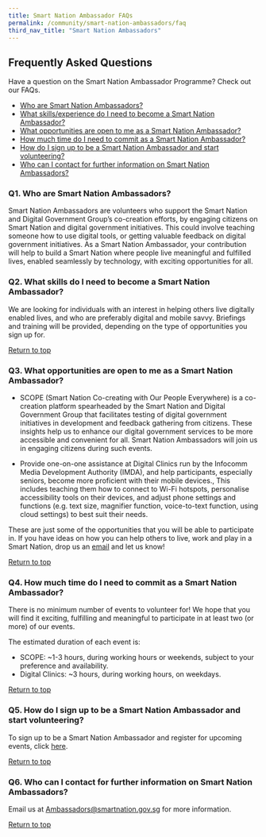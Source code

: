 ```yaml
---
title: Smart Nation Ambassador FAQs
permalink: /community/smart-nation-ambassadors/faq
third_nav_title: "Smart Nation Ambassadors"
---
```


## **Frequently Asked Questions**

Have a question on the Smart Nation Ambassador Programme? Check out our FAQs.

- [Who are Smart Nation Ambassadors?](#q1-Who-are-Smart-Nation-Ambassadors) 
- [What skills/experience do I need to become a Smart Nation Ambassador?](#q2-what-skills-do-i-need-to-become-a-smart-nation-ambassador)
- [What opportunities are open to me as a Smart Nation Ambassador?](#q3-what-opportunities-are-open-to-me-as-a-smart-nation-ambassador)
- [How much time do I need to commit as a Smart Nation Ambassador?](#q4-how-much-time-do-i-need-to-commit-as-a-smart-nation-ambassador)
- [How do I sign up to be a Smart Nation Ambassador and start volunteering?](#q5-how-do-i-sign-up-to-be-a-smart-nation-ambassador-and-start-volunteering)
- [Who can I contact for further information on Smart Nation Ambassadors?](#q6-who-can-i-contact-for-further-information-on-smart-nation-ambassadors)

### **Q1. Who are Smart Nation Ambassadors?**

Smart Nation Ambassadors are volunteers who support the Smart Nation and Digital Government Group’s co-creation efforts, by engaging citizens on Smart Nation and digital government initiatives. This could involve teaching someone how to use digital tools, or getting valuable feedback on digital government initiatives. As a Smart Nation Ambassador, your contribution will help to build a Smart Nation where people live meaningful and fulfilled lives, enabled seamlessly by technology, with exciting opportunities for all.

### **Q2. What skills do I need to become a Smart Nation Ambassador?**

We are looking for individuals with an interest in helping others live digitally enabled lives, and who are preferably digital and mobile savvy. Briefings and training will be provided, depending on the type of opportunities you sign up for.

[Return to top](#frequently-asked-questions)

### **Q3. What opportunities are open to me as a Smart Nation Ambassador?**

- SCOPE (Smart Nation Co-creating with Our People Everywhere) is a co-creation platform spearheaded by the Smart Nation and Digital Government Group that facilitates testing of digital government initiatives in development and feedback gathering from citizens. These insights help us to enhance our digital government services to be more accessible and convenient for all. Smart Nation Ambassadors will join us in engaging citizens during such events.

- Provide one-on-one assistance at Digital Clinics run by the Infocomm Media Development Authority (IMDA), and help participants, especially seniors, become more proficient with their mobile devices., This includes teaching them how to connect to Wi-Fi hotspots, personalise accessibility tools on their devices, and adjust phone settings and functions (e.g. text size, magnifier function, voice-to-text function, using cloud settings) to best suit their needs.

These are just some of the opportunities that you will be able to participate in. If you have ideas on how you can help others to live, work and play in a Smart Nation, drop us an [email](mailto:ambassadors@smartnation.gov.sg) and let us know!

[Return to top](#frequently-asked-questions)

### **Q4. How much time do I need to commit as a Smart Nation Ambassador?**

There is no minimum number of events to volunteer for! We hope that you will find it exciting, fulfilling and meaningful to participate in at least two (or more) of our events.

The estimated duration of each event is:

- SCOPE: ~1-3 hours, during working hours or weekends, subject to your preference and availability.
- Digital Clinics: ~3 hours, during working hours, on weekdays.

[Return to top](#frequently-asked-questions)

### **Q5. How do I sign up to be a Smart Nation Ambassador and start volunteering?**

To sign up to be a Smart Nation Ambassador and register for upcoming events, click [here](https://www.volunteer.sg/volunteer/agencies/agency_details?code=SmartNation).

[Return to top](#frequently-asked-questions)

### **Q6. Who can I contact for further information on Smart Nation Ambassadors?**

Email us at [Ambassadors@smartnation.gov.sg](mailto:ambassadors@smartnation.gov.sg) for more information.

[Return to top](#frequently-asked-questions)
